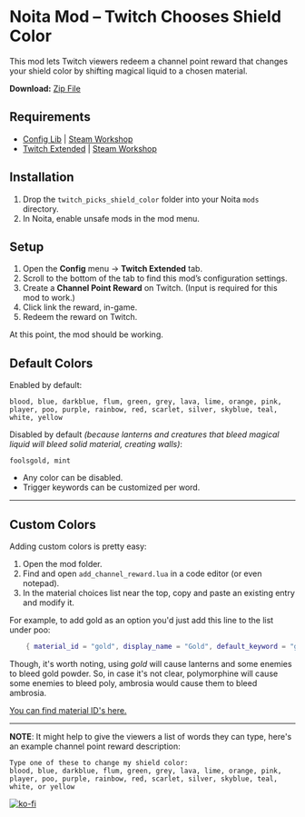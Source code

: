 # Noita Mod – Twitch Chooses Shield Color

This mod lets Twitch viewers redeem a channel point reward that changes your shield color by shifting magical liquid to a chosen material.

**Download:** [Zip File](https://github.com/Mamumimi/NoitaChatSoundsForTwitchExtended/releases/download/v1.0.0/twitch_extended_chat_ping_sound.zip)

## Requirements

* [Config Lib](https://github.com/EvaisaDev/Config-Lib) | [Steam Workshop](https://steamcommunity.com/sharedfiles/filedetails/?id=2287710542)
* [Twitch Extended](https://github.com/EvaisaDev/Twitch-Extended?tab=readme-ov-file) | [Steam Workshop](https://steamcommunity.com/sharedfiles/filedetails/?id=2258441901)

## Installation

1. Drop the `twitch_picks_shield_color` folder into your Noita `mods` directory.
2. In Noita, enable unsafe mods in the mod menu.

## Setup

1. Open the **Config** menu → **Twitch Extended** tab.
2. Scroll to the bottom of the tab to find this mod’s configuration settings.
3. Create a **Channel Point Reward** on Twitch. (Input is required for this mod to work.)
4. Click link the reward, in-game.
5. Redeem the reward on Twitch.

At this point, the mod should be working.

## Default Colors

Enabled by default:

```
blood, blue, darkblue, flum, green, grey, lava, lime, orange, pink,
player, poo, purple, rainbow, red, scarlet, silver, skyblue, teal, white, yellow
```

Disabled by default *(because lanterns and creatures that bleed magical liquid will bleed solid material, creating walls)*:

```
foolsgold, mint
```

* Any color can be disabled.
* Trigger keywords can be customized per word.

---

## Custom Colors

Adding custom colors is pretty easy:

1. Open the mod folder.
2. Find and open `add_channel_reward.lua` in a code editor (or even notepad).
3. In the material choices list near the top, copy and paste an existing entry and modify it.

For example, to add gold as an option you'd just add this line to the list under poo:

```lua
    { material_id = "gold", display_name = "Gold", default_keyword = "gold", default_enabled = true },
```

Though, it's worth noting, using *gold* will cause lanterns and some enemies to bleed gold powder. So, in case it's not clear, polymorphine will cause some enemies to bleed poly, ambrosia would cause them to bleed ambrosia.

[You can find material ID's here.](https://noita.wiki.gg/wiki/Materials)

---

**NOTE**: It might help to give the viewers a list of words they can type, here's an example channel point reward description:
```
Type one of these to change my shield color: 
blood, blue, darkblue, flum, green, grey, lava, lime, orange, pink, player, poo, purple, rainbow, red, scarlet, silver, skyblue, teal, white, or yellow
```
[![ko-fi](https://ko-fi.com/img/githubbutton_sm.svg)](https://ko-fi.com/M4M81GXWZK)
